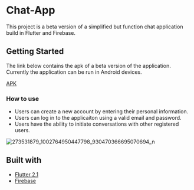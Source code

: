 # Chat-App

This project is a beta version of a simplified but function chat application build in Flutter and Firebase.

## Getting Started

The link below contains the apk of a beta version of the application. Currently the application can be run in Android devices.

[APK](https://drive.google.com/file/d/1f_Ghc1I9r6UiOlj49gbKU9URzZB5uVTO/view?usp=sharing)

### How to use

- Users can create a new account by entering their personal information.
- Users can log in to the applicaiton using a valid email and password.
- Users have the ability to initiate conversations with other registered users.


![273531879_1002764950447798_930470366695070694_n](https://user-images.githubusercontent.com/99279342/153778571-182ba6d8-0891-47f8-a754-970e7fcfe9ef.jpg)




## Built with

* [Flutter 2.1](https://flutter.dev/?gclid=CjwKCAiA6Y2QBhAtEiwAGHybPcVyifrnxlpAIyg2l9Oaow79u_W2-IJoxEPYWu8zdTVh0qYXMAEtvxoC2LUQAvD_BwE&gclsrc=aw.ds)
* [Firebase](https://firebase.google.com)
